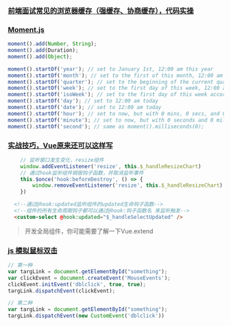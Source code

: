 ### [前端面试常见的浏览器缓存（强缓存、协商缓存），代码实操](https://juejin.cn/post/7083178636852854792)

### [Moment.js](https://www.momentjs.com.cn/docs.html#/manipulating/add/)

```js
moment().add(Number, String);
moment().add(Duration);
moment().add(Object);

moment().startOf('year'); // set to January 1st, 12:00 am this year
moment().startOf('month'); // set to the first of this month, 12:00 am
moment().startOf('quarter'); // set to the beginning of the current quarter, 1st day of months, 12:00 am
moment().startOf('week'); // set to the first day of this week, 12:00 am
moment().startOf('isoWeek'); // set to the first day of this week according to ISO 8601, 12:00 am
moment().startOf('day'); // set to 12:00 am today
moment().startOf('date'); // set to 12:00 am today
moment().startOf('hour'); // set to now, but with 0 mins, 0 secs, and 0 ms
moment().startOf('minute'); // set to now, but with 0 seconds and 0 milliseconds
moment().startOf('second'); // same as moment().milliseconds(0);
```

### [实战技巧，Vue原来还可以这样写](https://juejin.cn/post/6844904196626448391)

```js
    // 监听窗口发生变化，resize组件
    window.addEventListener('resize', this.$_handleResizeChart)
    // 通过hook监听组件销毁钩子函数，并取消监听事件
    this.$once('hook:beforeDestroy', () => {
        window.removeEventListener('resize', this.$_handleResizeChart)
    })
```

```html
  <!--通过@hook:updated监听组件的updated生命钩子函数-->
  <!--组件的所有生命周期钩子都可以通过@hook:钩子函数名 来监听触发-->
  <custom-select @hook:updated="$_handleSelectUpdated" />
```

> 开发全局组件，你可能需要了解一下Vue.extend

### [js 模拟鼠标双击](https://blog.csdn.net/nongcunqq/article/details/115358202)

```js
// 第一种
var targLink = document.getElementById("something");
var clickEvent = document.createEvent('MouseEvents');
clickEvent.initEvent('dblclick', true, true);
targLink.dispatchEvent(clickEvent);

// 第二种
var targLink = document.getElementById("something");
targLink.dispatchEvent(new CustomEvent('dblclick'))
```
